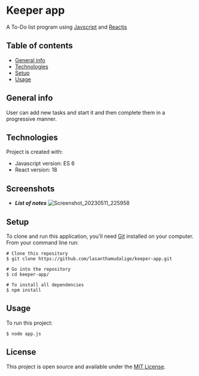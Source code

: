 # Keeper app

A To-Do list program using [Javscript](https://developer.mozilla.org/en-US/docs/Web/javascript) and [Reactjs](https://react.dev/)

## Table of contents
* [General info](#general-info)
* [Technologies](#technologies)
* [Setup](#setup)
* [Usage](#usage)

## General info

User can add new tasks and start it and then complete them in a progressive manner. 

## Technologies

Project is created with:
* Javascript version: ES 6
* React version: 18

## Screenshots

- ***List of notes***
![Screenshot_20230511_225958](https://github.com/lasanthamudalige/keeper-app/assets/91461938/6820c6d1-4f04-4d20-82a5-9aefef76695a)

## Setup

To clone and run this application, you'll need [Git](https://git-scm.com) installed on your computer.\
From your command line run:

```
# Clone this repository
$ git clone https://github.com/lasanthamudalige/keeper-app.git

# Go into the repository
$ cd keeper-app/

# To install all dependencies
$ npm install
```

## Usage

To run this project:

```
$ node app.js
```

## License 
This project is open source and available under the [MIT License](https://github.com/lasanthamudalige/todo-list-node/blob/main/LICENSE).
